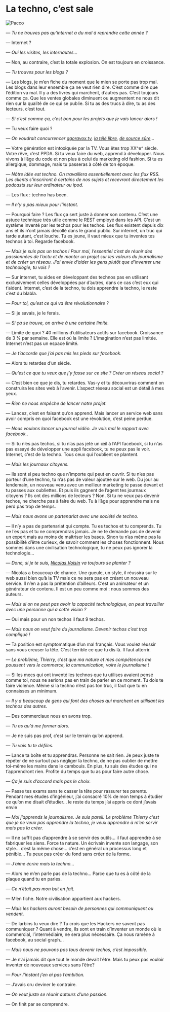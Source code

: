 # La techno, c’est sale



![Pacco](https://tcrouzet.com/images_tc/2007/09/20070924pacco.gif)

*— Tu ne trouves pas qu’internet a du mal à reprendre cette année ?*

— Internet ?

*— Oui les visites, les internautes…*

— Non, au contraire, c’est la totale explosion. On est toujours en croissance.

*— Tu trouves pour les blogs ?*

— Les blogs, je m’en fiche du moment que le mien se porte pas trop mal. Les blogs dans leur ensemble ça ne veut rien dire. C’est comme dire que l’édition va mal. Il y a des livres qui marchent, d’autres pas. C’est toujours comme ça. Que les ventes globales diminuent ou augmentent ne nous dit rien sur la qualité de ce qui se publie. Si tu as des trucs à dire, tu as des lecteurs, c’est tout.

*— Si c’est comme ça, c’est bon pour les projets que je vais lancer alors !*

— Tu veux faire quoi ?

*— On voudrait concurrencer* [*agoravox.tv*](http://agoravox.tv/)*,* [*la télé libre*](http://www.latelelibre.fr/)*,* [*de source sûre*](http://desourcesure.com)*…*

— Votre génération est intoxiquée par la TV. Vous êtes trop XX^e^ siècle. Votre rêve, c’est PPDA. Si tu veux faire du web, apprend à développer. Nous vivons à l’âge du code et non plus à celui du marketing old fashion. Si tu es allergique, dommage, mais tu passeras à côté de ton époque.

*— Nôtre idée est techno. On travaillera essentiellement avec les flux RSS. Les clients s’inscriront à certains de nos sujets et recevront directement les podcasts sur leur ordinateur ou ipod.*

— Les flux : techno has been.

*— Il n’y a pas mieux pour l’instant.*

— Pourquoi faire ? Les flux ça sert juste à donner son contenu. C’est une astuce technique très utile comme le REST employé dans les API. C’est un système inventé par les techos pour les techos. Les flux existent depuis dix ans et ils n’ont jamais décollé dans le grand public. Sur internet, un truc qui tarde autant, c’est louche. Tu es jeune, il vaut mieux que tu inventes tes technos à toi. Regarde facebook.

*— Mais je suis pas un techos ! Pour moi, l’essentiel c’est de réunir des passionnées de l’actu et de monter un projet sur les valeurs du journalisme et de créer un réseau. J’ai envie d’aider les gens plutôt que d’inventer une technologie, tu vois ?*

— Sur internet, tu aides en développant des technos pas en utilisant exclusivement celles développées par d’autres, dans ce cas c’est eux qui t’aident. Internet, c’est de la techno, tu dois apprendre la techno, le reste c’est du blabla.

*— Pour toi, qu’est ce qui va être révolutionnaire ?*

— Si je savais, je le ferais.

*— Si ça se trouve, on arrive à une certaine limite.*

— Limite de quoi ? 40 millions d’utilisateurs actifs sur facebook. Croissance de 3 % par semaine. Elle est où la limite ? L’imagination n’est pas limitée. Internet n’est pas un espace limité.

*— Je t’accorde que j’ai pas mis les pieds sur facebook.*

— Alors tu retardes d’un siècle.

*— Qu’est ce que tu veux que j’y fasse sur ce site ? Créer un réseau social ?*

— C’est bien ce que je dis, tu retardes. Vas-y et tu découvriras comment on construira les sites web à l’avenir. L’aspect réseau social est un détail à mes yeux.

*— Rien ne nous empêche de lancer notre projet.*

— Lancez, c’est en faisant qu’on apprend. Mais lancer un service web sans avoir compris en quoi facebook est une révolution, c’est peine perdue.

*— Nous voulons lancer un journal vidéo. Je vois mal le rapport avec facebook..*

— Si tu n’es pas techos, si tu n’as pas jeté un œil à l’API facebook, si tu n’as pas essayé de développer une appli facebook, tu ne peux pas le voir. Internet, c’est de la techno. Tous ceux qui l’oublient se plantent.

*— Mais les journaux citoyens.*

— Ils sont si peu techno que n’importe qui peut en ouvrir. Si tu n’es pas porteur d’une techno, tu n’as pas de valeur ajoutée sur le web. Du jour au lendemain, un nouveau venu avec un meilleur marketing te passe devant et tu passes aux oubliettes. Et puis ils gagnent de l’agent tes journaux citoyens ? Ils ont des millions de lecteurs ? Non. Si tu ne veux pas devenir techos, ne cherche pas à faire du web. Tu à l’âge pour apprendre mais ne perd pas trop de temps.

*— Mais nous avons un partenariat avec une société de techno.*

— Il n’y a pas de partenariat qui compte. Tu es techos et tu comprends. Tu ne l’es pas et tu ne comprendras jamais. Je ne te demande pas de devenir un expert mais au moins de maîtriser les bases. Sinon tu n’as même pas la possibilité d’être curieux, de savoir comment les choses fonctionnent. Nous sommes dans une civilisation technologique, tu ne peux pas ignorer la technologie…

*— Donc, si je te suis,* [*Nicolas Voisin*](http://www.nuesblog.com/) *va toujours se planter ?*

— Nicolas a beaucoup de chance. Une gueule, un style, il réussira sur le web aussi bien qu’à la TV mais ce ne sera pas en créant un nouveau service. Il n’en a pas la prétention d’ailleurs. C’est un animateur et un générateur de contenu. Il est un peu comme moi : nous sommes des auteurs.

*— Mais si on ne peut pas avoir la capacité technologique, on peut travailler avec une personne qui a cette vision ?*

— Oui mais pour un non techos il faut 9 techos.

*— Mais nous on veut faire du journalisme. Devenir techos c’est trop compliqué !*

— Ta position est symptomatique d’un mal français. Vous voulez réussir sans vous creuser la tête. C’est terrible ce que tu dis là. Il faut atterrir.

*— Le problème, Thierry, c’est que ma nature et mes compétences me poussent vers le commerce, la communication, voire le journalisme !*

— Si les mecs qui ont inventé les technos que tu utilises avaient pensé comme toi, nous ne serions pas en train de parler en ce moment. Tu dois te faire violence. Même si la techno n’est pas ton truc, il faut que tu en connaisses un minimum.

*— Il y a beaucoup de gens qui font des choses qui marchent en utilisant les technos des autres.*

— Des commerciaux nous en avons trop.

*— Tu as qu’à me former alors.*

— Je ne suis pas prof, c’est sur le terrain qu’on apprend.

*— Tu vois tu te défiles.*

— Lance ta boîte et tu apprendras. Personne ne sait rien. Je peux juste te répéter de ne surtout pas négliger la techno, de ne pas oublier de mettre toi-même les mains dans le cambouis. En plus, tu suis des études qui ne t’apprendront rien. Profite du temps que tu as pour faire autre chose.

*— Ça je suis d’accord mais pas le choix.*

— Passe tes exams sans te casser la tête pour rassurer tes parents. Pendant mes études d’ingénieur, j’ai consacré 10% de mon temps à étudier ce qu’on me disait d’étudier… le reste du temps j’ai appris ce dont j’avais envie

*— Moi j’apprends le journalisme. Je suis pareil. Le problème Thierry c’est que je ne veux pas apprendre la techno, je veux apprendre à m’en servir mais pas la créer.*

— Il ne suffit pas d’apprendre à se servir des outils… il faut apprendre à se fabriquer les siens. Force ta nature. Un écrivain invente son langage, son style… c’est la même chose… c’est en général un processus long et pénible… Tu peux pas créer du fond sans créer de la forme.

*— J’aime écrire mais la techno…*

— Alors ne m’en parle pas de la techno… Parce que tu es à côté de la plaque quand tu en parles.

*— Ce n’était pas mon but en fait.*

— M’en fiche. Notre civilisation appartient aux hackers.

*— Mais les hackers auront besoin de personnes qui communiquent ou vendent.*

— De larbins tu veux dire ? Tu crois que les Hackers ne savent pas communiquer ? Quant à vendre, ils sont en train d’inventer un monde où le commercial, l’intermédiaire, ne sera plus nécessaire. Ça nous ramène à facebook, au social graph…

*— Mais nous ne pouvons pas tous devenir techos, c’est impossible.*

— Je n’ai jamais dit que tout le monde devait l’être. Mais tu peux pas vouloir inventer de nouveaux services sans l’être?

*— Pour l’instant j’en ai pas l’ambition.*

— J’avais cru deviner le contraire.

*— On veut juste se réunir autours d’une passion.*

— On finit par se comprendre.